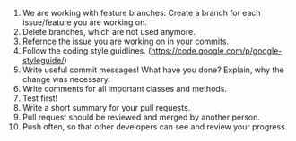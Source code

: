 1. We are working with feature branches: Create a branch for each issue/feature you are working on.
2. Delete branches, which are not used anymore.
3. Refernce the issue you are working on in your commits.
4. Follow the coding style guidlines. (https://code.google.com/p/google-styleguide/)
5. Write useful commit messages! What have you done? Explain, why the change was necessary.
6. Write comments for all important classes and methods.
7. Test first!
8. Write a short summary for your pull requests.
9. Pull request should be reviewed and merged by another person.
10. Push often, so that other developers can see and review your progress.